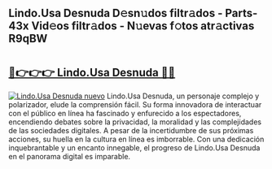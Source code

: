 ## Lindo.Usa Desnuda D𝚎sn𝚞dos filtr𝚊dos - Parts-43x Vid𝚎os filtr𝚊dos - N𝚞evas f𝚘tos atr𝚊ctivas R9qBW

# <h2><a href="http://mb6r7p.tromn.icu/?c=Lindo.Usa+Desnuda">🔗👉👉👉 Lindo.Usa Desnuda 🔗🔗</a></h2>

[![Lindo.Usa Desnuda nuevo](https://i.imgur.com/pEAQMta.gif)](http://mb6r7p.tromn.icu/?c=Lindo.Usa+Desnuda)
Lindo.Usa Desnuda, un personaje complejo y polarizador, elude la comprensión fácil. Su forma innovadora de interactuar con el público en línea ha fascinado y enfurecido a los espectadores, encendiendo debates sobre la privacidad, la moralidad y las complejidades de las sociedades digitales. A pesar de la incertidumbre de sus próximas acciones, su huella en la cultura en línea es imborrable. Con una dedicación inquebrantable y un encanto innegable, el progreso de Lindo.Usa Desnuda en el panorama digital es imparable.
